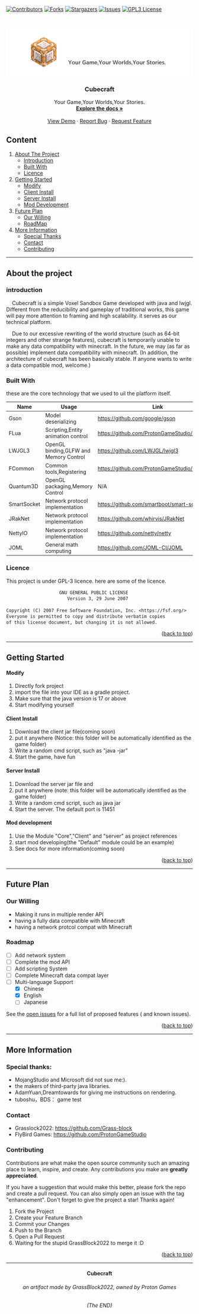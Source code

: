 [![Contributors][contributors-shield]][contributors-url]
[![Forks][forks-shield]][forks-url]
[![Stargazers][stars-shield]][stars-url]
[![Issues][issues-shield]][issues-url]
[![GPL3 License][license-shield]][license-url]

<br/>
<div align="center" id="readme-top">

![yep](Cubecraft-Client/src/main/resources/resource/cubecraft/texture/gui/logo/game_logo.png)

<h3 align="center">Cubecraft</h3>
  <p align="center">Your Game,Your Worlds,Your Stories.
    <br />
    <a href="https://github.com/othneildrew/Best-README-Template"><strong>Explore the docs »</strong></a>
    <br />
    <br />
    <a href="https://github.com/othneildrew/Best-README-Template">View Demo</a>
    ·
    <a href="https://github.com/othneildrew/Best-README-Template/issues">Report Bug</a>
    ·
    <a href="https://github.com/othneildrew/Best-README-Template/issues">Request Feature</a>
  </p>
</div>

## Content

<ol>
    <li>
        <a href="#about-the-project">About The Project</a>
        <ul>
            <li><a href="#introduction">Introduction</a></li>
            <li><a href="#built-with">Built With</a></li>
            <li><a href="#licence">Licence</a></li>
        </ul>
    </li>
    <li>
        <a href="#getting-started">Getting Started</a>
        <ul>
            <li><a href="#modify">Modify</a></li>
            <li><a href="#client-install">Client Install</a></li>
            <li><a href="#server-install">Server Install</a></li>
            <li><a href="#mod-dev">Mod Development</a></li>
        </ul>
    </li>
    <li><a href="#future-plan">Future Plan</a>
        <ul>
            <li><a href="#our-willing">Our Willing</a></li>
            <li><a href="#roadmap">RoadMap</a></li>
        </ul>
    </li>
    <li><a href="#future-plan">More Information</a>
        <ul>
            <li><a href="#special-thanks">Special Thanks</a></li>
            <li><a href="#contact">Contact</a></li>
            <li><a href="#contributing">Contributing</a></li>
        </ul>
    </li>
</ol>

<div id="about-the-project"></div>




<hr>




## About the project

<div id="introduction"></div>

### introduction

&nbsp;&nbsp;&nbsp;
Cubecraft is a simple Voxel Sandbox Game developed with java and lwjgl.
Different from the reducibility and gameplay of traditional works,
this game will pay more attention to framing and high scalability.
it serves as our technical platform.

&nbsp;&nbsp;&nbsp;
Due to our excessive rewriting of the world structure (such as 64-bit integers and other strange features),
cubecraft is temporarily unable to make any data compatibility with minecraft.
In the future, we may (as far as possible) implement data compatibility with minecraft.
(In addition, the architecture of cubecraft has been basically stable.
If anyone wants to write a data compatible mod, welcome.)



<div id="built-with"></div>

### Built With

these are the core technology that we used to uil the platform itself.

| Name        | Usage                                  | Link                                        |
|-------------|----------------------------------------|---------------------------------------------|
| Gson        | Model deserializing                    | https://github.com/google/gson              |
| FLua        | Scripting,Entity animation control     | https://github.com/ProtonGameStudio/FLua    |
| LWJGL3      | OpenGL binding,GLFW and Memory Control | https://github.com/LWJGL/lwjgl3             |
| FCommon     | Common tools,Registering               | https://github.com/ProtonGameStudio/FCommon |
| Quantum3D   | OpenGL packaging,Memory Control        | N/A                                         |
| SmartSocket | Network protocol implementation        | https://github.com/smartboot/smart-socket   |
| JRakNet     | Network protocol implementation        | https://github.com/whirvis/JRakNet          |
| NettyIO     | Network protocol implementation        | https://github.com/netty/netty              |
| JOML        | General math computing                 | https://github.com/JOML-CI/JOML             |

<div id="licence"></div>

### Licence

This project is under GPL-3 licence.
here are some of the licence.

```
                    GNU GENERAL PUBLIC LICENSE
                       Version 3, 29 June 2007

Copyright (C) 2007 Free Software Foundation, Inc. <https://fsf.org/>
Everyone is permitted to copy and distribute verbatim copies
of this license document, but changing it is not allowed. 

```

<p align="right">(<a href="#readme-top">back to top</a>)</p>



<hr/>




<div id="getting-started"></div>

## Getting Started

<div id="modify"></div>

#### Modify

1. Directly fork project
2. import the file into your IDE as a gradle project.
3. Make sure that the java version is 17 or above
4. Start modifying yourself

<div id="client-install"></div>

#### Client Install

1. Download the client jar file(coming soon)
2. put it anywhere (Notice: this folder will be automatically identified as the game
   folder)
3. Write a random cmd script, such as "java -jar"
4. Start the game, have fun

<div id="server-install"></div>

#### Server Install

1. Download the server jar file and
2. put it anywhere (note: this folder will be automatically identified as the game
   folder)
3. Write a random cmd script, such as java jar
4. Start the server. The default port is 11451

<div id="mod-dev"></div>

#### Mod development

1. Use the Module "Core","Client" and "server" as project references
2. start mod developing(the "Default" module could be an example)
3. See docs for more information(coming soon)

<!-- USAGE EXAMPLES -->

<p align="right">(<a href="#readme-top">back to top</a>)</p>

<hr/>

<div id="future plan"></div>

## Future Plan

<div id="our-willing"></div>

### Our Willing

- Making it runs in multiple render API
- having a fully data compatible with Minecraft
- having a network protcol compat with Minecraft

<div id="roadmap"></div>

### Roadmap

- [ ] Add network system
- [ ] Complete the mod API
- [ ] Add scripting System
- [ ] Complete Minecraft data compat layer
- [ ] Multi-language Support
    - [x] Chinese
    - [x] English
    - [ ] Japanese

See the [open issues](https://github.com/ProtonGameStudio/Cubecraft/issues) for a full list of proposed features (
and known issues).

<p align="right">(<a href="#readme-top">back to top</a>)</p>




<hr/>




<div id="more-info"></div>

## More Information

<div id="special-thanks"></div>

### Special thanks:

- MojangStudio and Microsoft did not sue me:).
- the makers of third-party java libraries.
- AdamYuan,Dreamtowards for giving me instructions on rendering.
- tuboshu，BDS： game test

<div id="contact"></div>

### Contact

- Grasslock2022: https://github.com/Grass-block
- FlyBird Games: https://github.com/ProtonGameStudio

<div id="contributing"></div>

### Contributing

Contributions are what make the open source community such an amazing place to learn, inspire, and create. Any
contributions you make are **greatly appreciated**.

If you have a suggestion that would make this better, please fork the repo and create a pull request. You can also
simply open an issue with the tag "enhancement".
Don't forget to give the project a star! Thanks again!

1. Fork the Project
2. Create your Feature Branch
3. Commit your Changes
4. Push to the Branch
5. Open a Pull Request
6. Waiting for the stupid GrassBlock2022 to merge it :D

<p align="right">(<a href="#readme-top">back to top</a>)</p>

<hr>

<h4 align="center">Cubecraft</h4>
<h6 align="center">an artifact made by GrassBlock2022, owned by Proton Games</h6>

<h6 align="center">(The END)</h6>




[contributors-shield]: https://img.shields.io/github/contributors/ProtonGameStudio/Cubecraft.svg?style=for-the-badge
[contributors-url]: https://github.com/ProtonGameStudio/Cubecraft/graphs/contributors
[forks-shield]: https://img.shields.io/github/forks/ProtonGameStudio/Cubecraft.svg?style=for-the-badge
[forks-url]: https://github.com/ProtonGameStudio/Cubecraft/network/members
[stars-shield]: https://img.shields.io/github/stars/ProtonGameStudio/Cubecraft.svg?style=for-the-badge
[stars-url]: https://github.com/ProtonGameStudio/Cubecraft/stargazers
[issues-shield]: https://img.shields.io/github/issues/ProtonGameStudio/Cubecraft.svg?style=for-the-badge
[issues-url]: https://github.com/ProtonGameStudio/Cubecraft/issues
[license-shield]: https://img.shields.io/github/license/ProtonGameStudio/Cubecraft.svg?style=for-the-badge
[license-url]: https://github.com/ProtonGameStudio/Cubecraft/blob/master/LICENSE.txt

